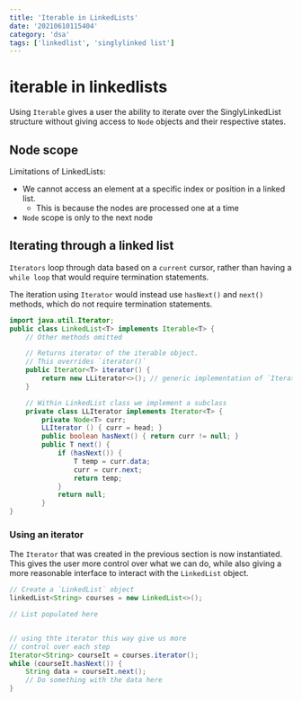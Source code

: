 ```yaml
---
title: 'Iterable in LinkedLists'
date: '20210610115404'
category: 'dsa'
tags: ['linkedlist', 'singlylinked list']
---
```


# iterable in linkedlists
Using `Iterable` gives a user the ability to iterate over the SinglyLinkedList
structure without giving access to `Node` objects and their respective states.

## Node scope
Limitations of LinkedLists:
* We cannot access an element at a specific index or position in a linked list.
    * This is because the nodes are processed one at a time
* `Node` scope is only to the next node

## Iterating through a linked list
`Iterators` loop through data based on a `current` cursor, rather than having a
`while loop` that would require termination statements.

The iteration using `Iterator` would instead use `hasNext()` and `next()` methods,
which do not require termination statements.

```java
import java.util.Iterator;
public class LinkedList<T> implements Iterable<T> {
    // Other methods omitted

    // Returns iterator of the iterable object.
    // This overrides `iterator()`
    public Iterator<T> iterator() {
        return new LLiterator<>(); // generic implementation of `Iterator`
    }

    // Within LinkedList class we implement a subclass
    private class LLIterator implements Iterator<T> {
        private Node<T> curr;
        LLIterator () { curr = head; }
        public boolean hasNext() { return curr != null; }
        public T next() {
            if (hasNext()) {
                T temp = curr.data;
                curr = curr.next;
                return temp;
            }
            return null;
        }
}
```

### Using an iterator
The `Iterator` that was created in the previous section is now instantiated.
This gives the user more control over what we can do, while also giving a more
reasonable interface to interact with the `LinkedList` object.

```java
// Create a `LinkedList` object
linkedList<String> courses = new LinkedList<>();

// List populated here


// using thte iterator this way give us more
// control over each step
Iterator<String> courseIt = courses.iterator();
while (courseIt.hasNext()) {
    String data = courseIt.next();
    // Do something with the data here
}
```


